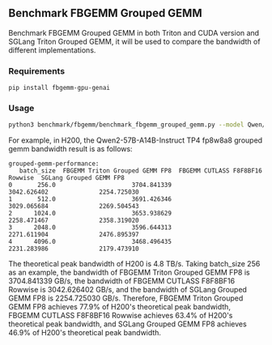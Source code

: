 ## Benchmark FBGEMM Grouped GEMM

Benchmark FBGEMM Grouped GEMM in both Triton and CUDA version and SGLang Triton Grouped GEMM, it will be used to compare the bandwidth of different implementations.

### Requirements

```shell
pip install fbgemm-gpu-genai 
```

### Usage

```bash
python3 benchmark/fbgemm/benchmark_fbgemm_grouped_gemm.py --model Qwen/Qwen2-57B-A14B-Instruct --tp-size 4 --use-fp8-w8a8
```

For example, in H200, the Qwen2-57B-A14B-Instruct TP4 fp8w8a8 grouped gemm bandwidth result is as follows:

```shell
grouped-gemm-performance:
   batch_size  FBGEMM Triton Grouped GEMM FP8  FBGEMM CUTLASS F8F8BF16 Rowwise  SGLang Grouped GEMM FP8
0       256.0                     3704.841339                      3042.626402              2254.725030
1       512.0                     3691.426346                      3029.065684              2269.504543
2      1024.0                     3653.938629                      2258.471467              2358.319020
3      2048.0                     3596.644313                      2271.611904              2476.895397
4      4096.0                     3468.496435                      2231.283986              2179.473910
```

The theoretical peak bandwidth of H200 is 4.8 TB/s. Taking batch_size 256 as an example, the bandwidth of FBGEMM Triton Grouped GEMM FP8 is 3704.841339 GB/s, the bandwidth of FBGEMM CUTLASS F8F8BF16 Rowwise is 3042.626402 GB/s, and the bandwidth of SGLang Grouped GEMM FP8 is 2254.725030 GB/s. Therefore, FBGEMM Triton Grouped GEMM FP8 achieves 77.9% of H200's theoretical peak bandwidth, FBGEMM CUTLASS F8F8BF16 Rowwise achieves 63.4% of H200's theoretical peak bandwidth, and SGLang Grouped GEMM FP8 achieves 46.9% of H200's theoretical peak bandwidth.

